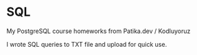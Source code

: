 # SQL
My PostgreSQL course homeworks from Patika.dev / Kodluyoruz

I wrote SQL queries to TXT file and upload for quick use.
